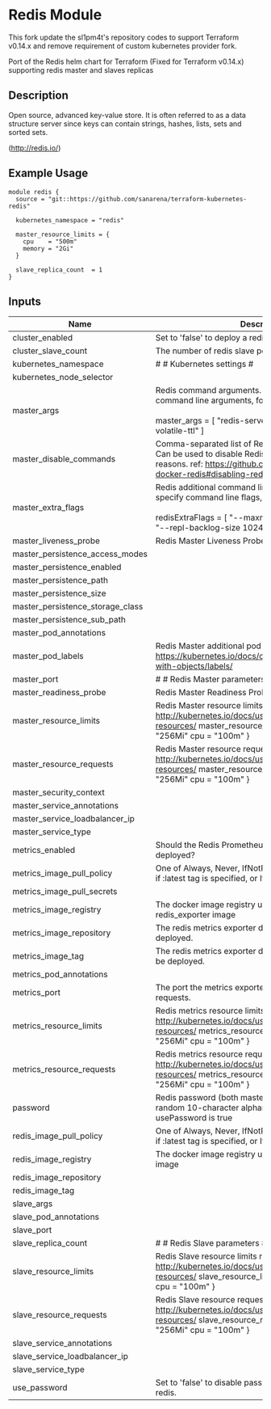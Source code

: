 # Redis Module

This fork update the sl1pm4t's repository codes to support Terraform v0.14.x and remove requirement of custom kubernetes provider fork.

Port of the Redis helm chart for Terraform (Fixed for Terraform v0.14.x) supporting redis master and slaves replicas

## Description

Open source, advanced key-value store. It is often referred to as a data structure server since keys can contain strings, hashes, lists, sets and sorted sets.

(http://redis.io/)

## Example Usage

```hcl
module redis {
  source = "git::https://github.com/sanarena/terraform-kubernetes-redis"

  kubernetes_namespace = "redis"

  master_resource_limits = {
    cpu    = "500m"
    memory = "2Gi"
  }
  
  slave_replica_count  = 1
}
```

## Inputs

| Name | Description | Type | Default | Required |
|------|-------------|:----:|:-----:|:-----:|
| cluster_enabled | Set to 'false' to deploy a redis master only. | string | `true` | no |
| cluster_slave_count | The number of redis slave pods to deploy. | string | `3` | no |
| kubernetes_namespace | # # Kubernetes settings # | string | `default` | no |
| kubernetes_node_selector |  | map | `<map>` | no |
| master_args | Redis command arguments. Can be used to specify command line arguments, for example:<br><br>master_args = [  "redis-server",  "--maxmemory-policy volatile-ttl" ] | list | `<list>` | no |
| master_disable_commands | Comma-separated list of Redis commands to disable Can be used to disable Redis commands for security reasons. ref: https://github.com/bitnami/bitnami-docker-redis#disabling-redis-commands | list | `<list>` | no |
| master_extra_flags | Redis additional command line flags  Can be used to specify command line flags, for example:<br><br> redisExtraFlags = [   "--maxmemory-policy volatile-ttl",   "--repl-backlog-size 1024mb"  ] | list | `<list>` | no |
| master_liveness_probe | Redis Master Liveness Probe configuration | map | `<map>` | no |
| master_persistence_access_modes |  | string | `<list>` | no |
| master_persistence_enabled |  | string | `true` | no |
| master_persistence_path |  | string | `/bitnami/redis/data` | no |
| master_persistence_size |  | string | `8Gi` | no |
| master_persistence_storage_class |  | string | `` | no |
| master_persistence_sub_path |  | string | `` | no |
| master_pod_annotations |  | map | `<map>` | no |
| master_pod_labels | Redis Master additional pod labels ref: https://kubernetes.io/docs/concepts/overview/working-with-objects/labels/ | map | `<map>` | no |
| master_port | # # Redis Master parameters # | string | `6379` | no |
| master_readiness_probe | Redis Master Readiness Probe configuration | map | `<map>` | no |
| master_resource_limits | Redis Master resource limits ref: http://kubernetes.io/docs/user-guide/compute-resources/   master_resource_limits = {     memory = "256Mi"     cpu = "100m"   } | map | `<map>` | no |
| master_resource_requests | Redis Master resource requests ref: http://kubernetes.io/docs/user-guide/compute-resources/   master_resource_requests = {     memory = "256Mi"     cpu = "100m"   } | map | `<map>` | no |
| master_security_context |  | string | `<map>` | no |
| master_service_annotations |  | map | `<map>` | no |
| master_service_loadbalancer_ip |  | string | `` | no |
| master_service_type |  | string | `ClusterIP` | no |
| metrics_enabled | Should the Redis Prometheus metrics exporter pod be deployed? | string | `true` | no |
| metrics_image_pull_policy | One of Always, Never, IfNotPresent. Defaults to Always if :latest tag is specified, or IfNotPresent otherwise. | string | `IfNotPresent` | no |
| metrics_image_pull_secrets |  | list | `<list>` | no |
| metrics_image_registry | The docker image registry used to retrieve the redis_exporter image | string | `docker.io` | no |
| metrics_image_repository | The redis metrics exporter docker image that will be deployed. | string | `oliver006/redis_exporter` | no |
| metrics_image_tag | The redis metrics exporter docker tag / version that will be deployed. | string | `v0.11` | no |
| metrics_pod_annotations |  | map | `<map>` | no |
| metrics_port | The port the metrics exporter will listen for scrape requests. | string | `9121` | no |
| metrics_resource_limits | Redis metrics resource limits ref: http://kubernetes.io/docs/user-guide/compute-resources/   metrics_resource_limits = {     memory = "256Mi"     cpu = "100m"   } | map | `<map>` | no |
| metrics_resource_requests | Redis metrics resource requests ref: http://kubernetes.io/docs/user-guide/compute-resources/   metrics_resource_requests = {     memory = "256Mi"     cpu = "100m"   } | map | `<map>` | no |
| password | Redis password (both master and slave) Defaults to a random 10-character alphanumeric string if not set and usePassword is true | string | `` | no |
| redis_image_pull_policy | One of Always, Never, IfNotPresent. Defaults to Always if :latest tag is specified, or IfNotPresent otherwise. | string | `IfNotPresent` | no |
| redis_image_registry | The docker image registry used to retrieve the redis image | string | `docker.io` | no |
| redis_image_repository |  | string | `bitnami/redis` | no |
| redis_image_tag |  | string | `4.0.9` | no |
| slave_args |  | string | `<list>` | no |
| slave_pod_annotations |  | string | `<map>` | no |
| slave_port |  | string | `6379` | no |
| slave_replica_count | # # Redis Slave parameters # | string | `3` | no |
| slave_resource_limits | Redis Slave resource limits ref: http://kubernetes.io/docs/user-guide/compute-resources/   slave_resource_limits = {     memory = "256Mi"     cpu = "100m"   } | map | `<map>` | no |
| slave_resource_requests | Redis Slave resource requests ref: http://kubernetes.io/docs/user-guide/compute-resources/   slave_resource_requests = {     memory = "256Mi"     cpu = "100m"   } | map | `<map>` | no |
| slave_service_annotations |  | map | `<map>` | no |
| slave_service_loadbalancer_ip |  | string | `` | no |
| slave_service_type |  | string | `ClusterIP` | no |
| use_password | Set to 'false' to disable password protected access to redis. | string | `true` | no |
